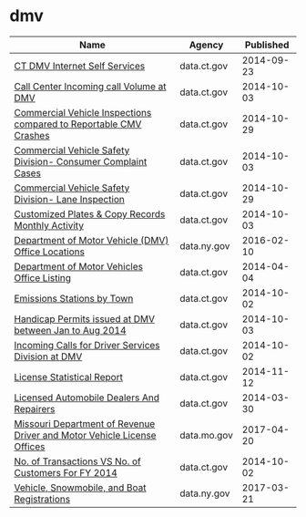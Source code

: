 # dmv

Name | Agency | Published
---- | ---- | ---------
[CT DMV Internet Self Services](../socrata/37b4-byh2.md) | data.ct.gov | 2014-09-23
[Call Center Incoming call Volume at DMV](../socrata/v6s7-qsw3.md) | data.ct.gov | 2014-10-03
[Commercial Vehicle Inspections compared to Reportable CMV Crashes](../socrata/4z38-9q88.md) | data.ct.gov | 2014-10-29
[Commercial Vehicle Safety Division- Consumer Complaint Cases](../socrata/77v9-aq5b.md) | data.ct.gov | 2014-10-03
[Commercial Vehicle Safety Division- Lane Inspection](../socrata/t57m-pw4v.md) | data.ct.gov | 2014-10-29
[Customized Plates & Copy Records Monthly Activity](../socrata/j8aa-krtu.md) | data.ct.gov | 2014-10-03
[Department of Motor Vehicle (DMV) Office Locations](../socrata/9upz-c7xg.md) | data.ny.gov | 2016-02-10
[Department of Motor Vehicles Office Listing](../socrata/scnc-rath.md) | data.ct.gov | 2014-04-04
[Emissions Stations by Town](../socrata/q8eg-b88c.md) | data.ct.gov | 2014-10-02
[Handicap Permits issued at DMV between Jan to Aug 2014](../socrata/rrcq-gqig.md) | data.ct.gov | 2014-10-03
[Incoming Calls for Driver Services Division at DMV](../socrata/utum-cxwc.md) | data.ct.gov | 2014-10-02
[License Statistical Report](../socrata/nqi7-qsue.md) | data.ct.gov | 2014-11-12
[Licensed Automobile Dealers And Repairers](../socrata/apne-w8c6.md) | data.ct.gov | 2014-03-30
[Missouri Department of Revenue Driver and Motor Vehicle License Offices](../socrata/835g-7keg.md) | data.mo.gov | 2017-04-20
[No. of Transactions VS No. of Customers For FY 2014](../socrata/aspx-imar.md) | data.ct.gov | 2014-10-02
[Vehicle, Snowmobile, and Boat Registrations](../socrata/w4pv-hbkt.md) | data.ny.gov | 2017-03-21

